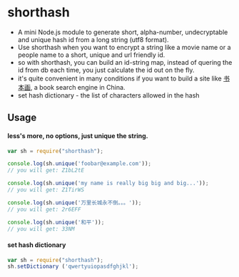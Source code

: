 # shorthash

+ A mini Node.js module to generate short, alpha-number, undecryptable and unique hash id from a long string (utf8 format).
+ Use shorthash when you want to encrypt a string like a movie name or a people name to a short, unique and url friendly id.
+ so with shorthash, you can build an id-string map, instead of quering the id from db each time, you just calculate the id out on the fly. 
+ it's quite convenient in many conditions if you want to build a site like [书本画](http://shubenhua.com), a book search engine in China.
+ set hash dictionary - the list of characters allowed in the hash


## Usage

#### less's more, no options, just unique the string. 

```javascript
var sh = require("shorthash");

console.log(sh.unique('foobar@example.com'));
// you will get: Z1bL2tE

console.log(sh.unique('my name is really big big and big...'));
// you will get: Z1TirWS

console.log(sh.unique('万里长城永不倒。。。'));
// you will get: 2r6EFF

console.log(sh.unique('和平'));
// you will get: 33NM

```

#### set hash dictionary

```javascript
var sh = require("shorthash");
sh.setDictionary ('qwertyuiopasdfghjkl');
```